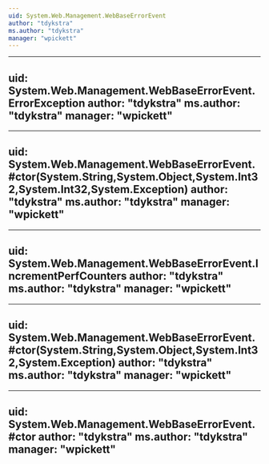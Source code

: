 ```yaml
---
uid: System.Web.Management.WebBaseErrorEvent
author: "tdykstra"
ms.author: "tdykstra"
manager: "wpickett"
---
```


---
uid: System.Web.Management.WebBaseErrorEvent.ErrorException
author: "tdykstra"
ms.author: "tdykstra"
manager: "wpickett"
---

---
uid: System.Web.Management.WebBaseErrorEvent.#ctor(System.String,System.Object,System.Int32,System.Int32,System.Exception)
author: "tdykstra"
ms.author: "tdykstra"
manager: "wpickett"
---

---
uid: System.Web.Management.WebBaseErrorEvent.IncrementPerfCounters
author: "tdykstra"
ms.author: "tdykstra"
manager: "wpickett"
---

---
uid: System.Web.Management.WebBaseErrorEvent.#ctor(System.String,System.Object,System.Int32,System.Exception)
author: "tdykstra"
ms.author: "tdykstra"
manager: "wpickett"
---

---
uid: System.Web.Management.WebBaseErrorEvent.#ctor
author: "tdykstra"
ms.author: "tdykstra"
manager: "wpickett"
---
